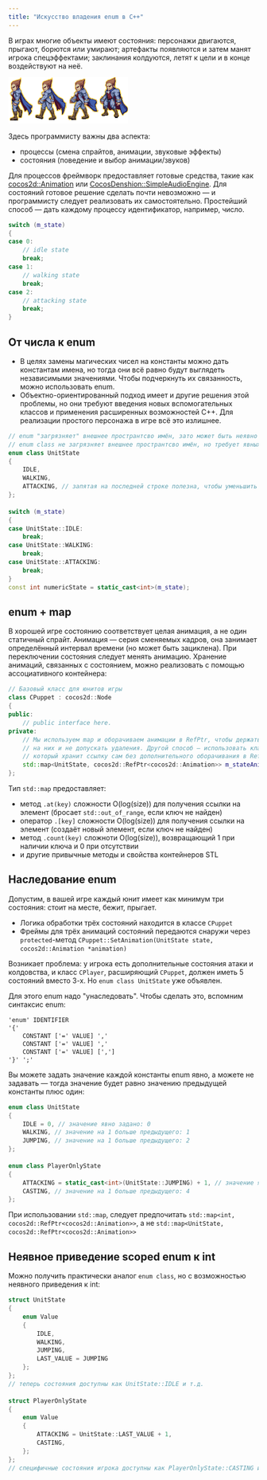 ```yaml
---
title: "Искусство владения enum в C++"
---
```


В играх многие объекты имеют состояния: персонажи двигаются, прыгают, борются или умирают; артефакты появляются и затем манят игрока спецэффектами; заклинания колдуются, летят к цели и в конце воздействуют на неё.

![Иллюстрация](img/hero-states-demo.png)

Здесь программисту важны два аспекта:

- процессы (смена спрайтов, анимации, звуковые эффекты)
- состояния (поведение и выбор анимации/звуков)

Для процессов фреймворк предоставляет готовые средства, такие как [cocos2d::Animation](www.cocos2d-x.org/wiki/Sprite_Sheet_Animation) или [CocosDenshion::SimpleAudioEngine](http://www.cocos2d-x.org/reference/native-cpp/V3.3rc0/de/d8f/class_cocos_denshion_1_1_simple_audio_engine.html). Для состояний готовое решение сделать почти невозможно — и программисту следует реализовать их самостоятельно. Простейший способ — дать каждому процессу идентификатор, например, число.

```cpp
switch (m_state)
{
case 0:
    // idle state
    break;
case 1:
    // walking state
    break;
case 2:
    // attacking state
    break;
}
```

## От числа к enum

- В целях замены магических чисел на константы можно дать константам имена, но тогда они всё равно будут выглядеть независимыми значениями. Чтобы подчеркнуть их связанность, можно использовать enum.
- Объектно-ориентированный подход имеет и другие решения этой проблемы, но они требуют введения новых вспомогательных классов и применения расширенных возможностей C++. Для реализации простого персонажа в игре всё это излишнее.

```cpp
// enum "загрязняет" внешнее пространтсво имён, зато может быть неявно приведён к int
// enum class не загрязняет внешнее пространтсво имён, но требует явных приведений к int вместо неявных
enum class UnitState
{
    IDLE,
    WALKING,
    ATTACKING, // запятая на последней строке полезна, чтобы уменьшить число изменяемых строк в git.
};

switch (m_state)
{
case UnitState::IDLE:
    break;
case UnitState::WALKING:
    break;
case UnitState::ATTACKING:
    break;
}
const int numericState = static_cast<int>(m_state);
```

## enum + map

В хорошей игре состоянию соответствует целая анимация, а не один статичный спрайт. Анимация — серия сменяемых кадров, она занимает определённый интервал времени (но может быть зациклена). При переключении состояния следует менять анимацию. Хранение анимаций, связанных с состоянием, можно реализовать с помощью ассоциативного контейнера:

```cpp
// Базовый класс для юнитов игры
class CPuppet : cocos2d::Node
{
public:
    // public interface here.
private:
    // Мы используем map и оборачиваем анимации в RefPtr, чтобы держать сильные ссылки
    // на них и не допускать удаления. Другой способ — использовать класс cocos2d::Map,
    // который хранит ссылку сам без дополнительного оборачивания в RefPtr.
    std::map<UnitState, cocos2d::RefPtr<cocos2d::Animation>> m_stateAnimations;
};
```

Тип `std::map` предоставляет:

- метод `.at(key)` сложности O(log(size)) для получения ссылки на элемент (бросает `std::out_of_range`, если ключ не найден)
- оператор `.[key]` сложности O(log(size)) для получения ссылки на элемент (создаёт новый элемент, если ключ не найден)
- метод `.count(key)` сложноти O(log(size)), возвращающий 1 при наличии ключа и 0 при отсутствии
- и другие привычные методы и свойства контейнеров STL

## Наследование enum

Допустим, в вашей игре каждый юнит имеет как минимум три состояния: стоит на месте, бежит, прыгает.

- Логика обработки трёх состояний находится в классе `CPuppet`
- Фреймы для трёх анимаций состояний передаются снаружи через `protected`-метод `CPuppet::SetAnimation(UnitState state, cocos2d::Animation *animation)`

Возникает проблема: у игрока есть дополнительные состояния атаки и колдовства, и класс `CPlayer`, расширяющий `CPuppet`, должен иметь 5 состояний вместо 3-х. Но `enum class UnitState` уже объявлен.

Для этого enum надо "унаследовать". Чтобы сделать это, вспомним синтаксис enum:
```
'enum' IDENTIFIER
'{'
    CONSTANT ['=' VALUE] ','
    CONSTANT ['=' VALUE] ','
    CONSTANT ['=' VALUE] [',']
'}' ';'
```
Вы можете задать значение каждой константы enum явно, а можете не задавать — тогда значение будет равно значению предыдущей константы плюс один:
```cpp
enum class UnitState
{
    IDLE = 0, // значение явно задано: 0
    WALKING, // значение на 1 больше предыдущего: 1
    JUMPING, // значение на 1 больше предыдущего: 2
};

enum class PlayerOnlyState
{
    ATTACKING = static_cast<int>(UnitState::JUMPING) + 1, // значение явно задано: 3
    CASTING, // значение на 1 больше предыдущего: 4
};
```

При использовании `std::map`, следует предпочитать `std::map<int, cocos2d::RefPtr<cocos2d::Animation>>`, а не `std::map<UnitState, cocos2d::RefPtr<cocos2d::Animation>>`

## Неявное приведение scoped enum к int

Можно получить практически аналог `enum class`, но с возможностью неявного приведения к int:
```cpp
struct UnitState
{
    enum Value
    {
        IDLE,
        WALKING,
        JUMPING,
        LAST_VALUE = JUMPING
    };
};
// теперь состояния доступны как UnitState::IDLE и т.д.

struct PlayerOnlyState
{
    enum Value
    {
        ATTACKING = UnitState::LAST_VALUE + 1,
        CASTING,
    };
};
// специфичные состояния игрока доступны как PlayerOnlyState::CASTING и т.д.
```
